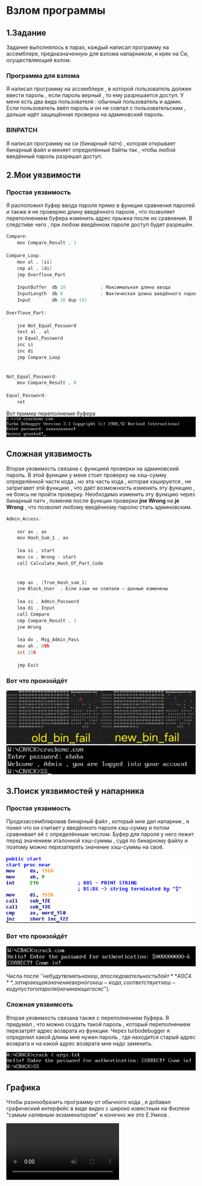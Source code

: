 # Взлом программы
## 1.Задание
Задание выполнялось в парах, каждый написал программу на ассемблере, предназначенную для взлома напарником, и кряк на Си, осуществляющий взлом.
### Программа для взлома
Я написал программу на ассемблере , в которой пользователь должен ввести пароль , если пароль верный , то ему разрешается доступ.
У меня есть два вида пользователя : обычный пользователь и админ. Если пользователь ввёл пароль и он не совпал с пользовательским , дальше идёт защищённая проверка на админовский пароль.
### BINPATCH
Я написал программу на си (бинарный патч) , которая открывает бинарный файл и меняет определённые байты так , чтобы любой введённый пароль разрешал доступ.
## 2.Мои уязвимости
### Простая уязвимость
Я расположил буфер ввода пароля прямо в функции сравнения паролей и также я не проверяю длину введённого пароля , что позволяет переполнением буфера изменить адрес прыжка после их сравнения.
В следстиве чего , при любом введённом пароле доступ будет разрешён.


```c
Compare:
    mov Compare_Result , 1

Compare_Loop:
    mov al , [si]
    cmp al , [di]
    jmp Overflove_Part

    InputBuffer  db 10             ; Максимальная длина ввода
    InputLength  db 0              ; Фактическая длина введённого пароля
    Input        db 10 dup (0)

Overflove_Part:

    jne Not_Equal_Password
    test al , al
    je Equal_Password
    inc si
    inc di
    jmp Compare_Loop


Not_Equal_Password:
    mov Compare_Result , 0

Equal_Password:
    ret
```
Вот пример переполнения буфера
![GitHub](https://github.com/Arseny-Dernovich/crack/blob/main/README/1_vulnerability.png)

## Сложная уязвимость
Вторая уязвимость связана с функцией проверки на админовский пароль. В этой функции у меня стоит проверку на хэш-сумму определённой части кода , но эта часть кода , которая хэшируется , не затригавет этй функцию , что даёт возможность
изменять эту функцию , не боясь не пройти проверку. Необходимо изменить эту функцию через бинарный патч , поменяв после функции проверки **jne Wrong** на **je Wrong** , что позволит любому введённому паролю стать админовским.

```c
Admin_Access:

    xor ax , ax
    mov Hash_Sum_1 , ax

    lea si , start
    mov cx , Wrong - start
    call Calculate_Hash_Of_Part_Code


    cmp ax , [True_Hash_sum_1]
    jne Block_User  ; Если хэши не совпали — данные изменены

    lea si , Admin_Password
    lea di , Input
    call Compare
    cmp Compare_Result , 1
    jne Wrong

    lea dx , Msg_Admin_Pass
    mov ah , 09h
    int 21h

    jmp Exit
```
### Вот что произойдёт
![Github](https://github.com/Arseny-Dernovich/crack/blob/main/README/photo_2025-03-09_17-31-56.jpg)
![Github](https://github.com/71frukt/CRACK/blob/main/readme/access_2_proof.png)
## 3.Поиск уязвимостей у напарника
### Простая уязвимость
Продизассемблировав бинарный файл , который мне дал напарник , я понял что он считает у введённого пароля хэш-сумму и потом сравнивает её с определённым числом.
Буфер для пароля  у него лежит перед значением эталонной хэш-суммы , судя по бинарному файлу и поэтому можно перезатереть значение хэш-суммы на своё.


![Github](https://github.com/Arseny-Dernovich/crack/blob/main/README/Снимок%20экрана%202025-03-09%20174614.png)
### Вот что произойдёт
![Github](https://github.com/71frukt/CRACK/blob/main/readme/pswd_myprog.png)

Числа после '$' не будут влиять на хеш, а последовательность байт **A0C4**, затирающая значение верного хеш-кода, соответствует хеш-коду пустого пароля (начинающегося с '$').

### Сложная уязвимсоть
Вторая уязвимость связана также с переполнением буфера. Я придумал , что можно создать такой пароль , который переполнением перезатрёт адрес возврата из функции.
Через turbodebugger  я определил какой длины мне нужен пароль , где находится старый адрес возврата  и на какой адрес возврата мне надо заменить.

![Github](https://github.com/71frukt/CRACK/blob/main/readme/get_access_proof.png)

## Графика
Чтобы разнообразить программу от обычного кода , я добавил графический интерфейс в виде видео с широко известным на Физтехе "самым халявным экзаменатором" и конечно же это Е.Умнов .

![Умнов улетает на Гаити](https://github.com/Arseny-Dernovich/crack/blob/main/README/Запись%20экрана%202025-03-09%20181226.mp4)








